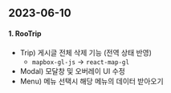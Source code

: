 ## 2023-06-10

#### 1. RooTrip
- Trip) 게시글 전체 삭제 기능 (전역 상태 반영)
   - `mapbox-gl-js` -> `react-map-gl`
- Modal) 모달창 및 오버레이 UI 수정
- Menu) 메뉴 선택시 해당 메뉴의 데이터 받아오기
